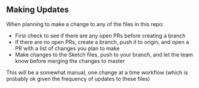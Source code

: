 ## Making Updates

When planning to make a change to any of the files in this repo:

* First check to see if there are any open PRs before creating a branch
* If there are no open PRs, create a branch, push it to origin, and open a PR with a list of changes you plan to make
* Make changes to the Sketch files, push to your branch, and let the team know before merging the changes to master

This will be a somewhat manual, one change at a time workflow (which is probably ok given the frequency of updates to these files)

